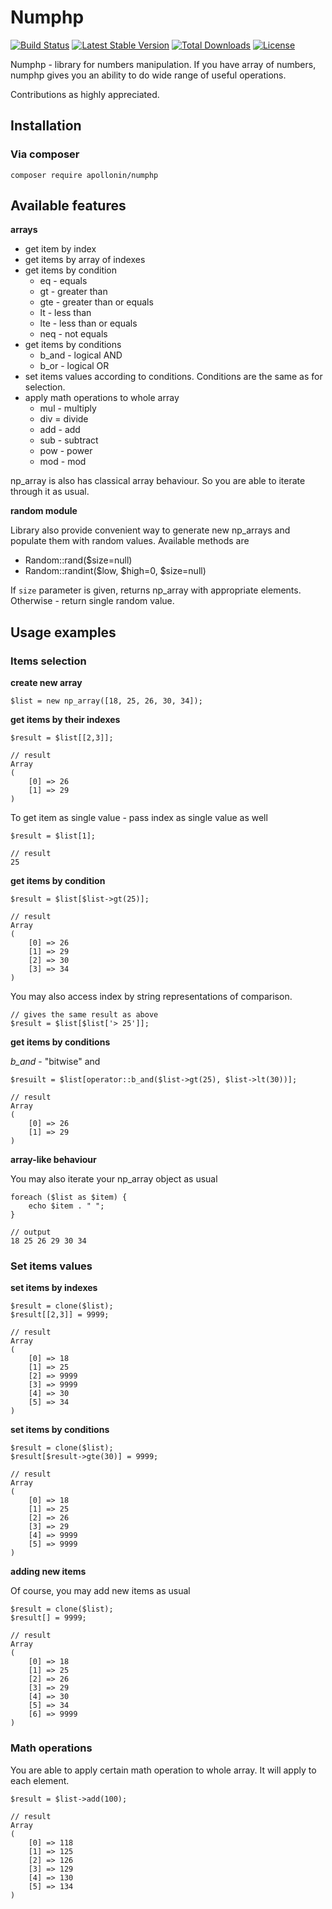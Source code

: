 # Numphp

[![Build Status](https://travis-ci.org/apollonin/numphp.svg?branch=master)](https://travis-ci.org/apollonin/numphp)
[![Latest Stable Version](https://poser.pugx.org/apollonin/numphp/v/stable)](https://packagist.org/packages/apollonin/numphp)
[![Total Downloads](https://poser.pugx.org/apollonin/numphp/downloads)](https://packagist.org/packages/apollonin/numphp)
[![License](https://poser.pugx.org/apollonin/numphp/license)](https://packagist.org/packages/apollonin/numphp)

Numphp - library for numbers manipulation. If you have array of numbers, numphp gives you an ability to do wide range of useful operations.

Contributions as highly appreciated.

## Installation

### Via composer

```
composer require apollonin/numphp
```


## Available features

**arrays**

* get item by index
* get items by array of indexes
* get items by condition
  * eq - equals
  * gt - greater than
  * gte - greater than or equals
  * lt - less than
  * lte - less than or equals
  * neq - not equals
* get items by conditions
  * b_and - logical AND
  * b_or - logical OR
* set items values according to conditions. Conditions are the same as for selection.
* apply math operations to whole array
  * mul - multiply
  * div = divide
  * add - add 
  * sub - subtract
  * pow - power
  * mod - mod

np_array is also has classical array behaviour. So you are able to iterate through it as usual.

**random module**

Library also provide convenient way to generate new np_arrays and populate them with random values. Available methods are

* Random::rand($size=null)
* Random::randint($low, $high=0, $size=null)

If `size` parameter is given, returns np_array with appropriate elements. Otherwise - return single random value.

## Usage examples

### Items selection

**create new array**
```
$list = new np_array([18, 25, 26, 30, 34]);
```

**get items by their indexes**

```
$result = $list[[2,3]];

// result
Array
(
    [0] => 26
    [1] => 29
)
```

To get item as single value - pass index as single value as well

```
$result = $list[1];

// result
25
```

**get items by condition**

```
$result = $list[$list->gt(25)];

// result
Array
(
    [0] => 26
    [1] => 29
    [2] => 30
    [3] => 34
)
```

You may also access index by string representations of comparison. 

```
// gives the same result as above
$result = $list[$list['> 25']];
```


**get items by conditions**

*b_and* - "bitwise" and

```
$resuilt = $list[operator::b_and($list->gt(25), $list->lt(30))];

// result
Array
(
    [0] => 26
    [1] => 29
)
```

**array-like behaviour**

You may also iterate your np_array object as usual

```
foreach ($list as $item) {
    echo $item . " ";
}

// output
18 25 26 29 30 34
```


### Set items values

**set items by indexes**

```
$result = clone($list);
$result[[2,3]] = 9999;

// result
Array
(
    [0] => 18
    [1] => 25
    [2] => 9999
    [3] => 9999
    [4] => 30
    [5] => 34
)
```

**set items by conditions**

```
$result = clone($list);
$result[$result->gte(30)] = 9999;

// result
Array
(
    [0] => 18
    [1] => 25
    [2] => 26
    [3] => 29
    [4] => 9999
    [5] => 9999
)
```

**adding new items**

Of course, you may add new items as usual

```
$result = clone($list);
$result[] = 9999;

// result 
Array
(
    [0] => 18
    [1] => 25
    [2] => 26
    [3] => 29
    [4] => 30
    [5] => 34
    [6] => 9999
)
```

### Math operations

You are able to apply certain math operation to whole array. It will apply to each element.

```
$result = $list->add(100);

// result 
Array
(
    [0] => 118
    [1] => 125
    [2] => 126
    [3] => 129
    [4] => 130
    [5] => 134
)

```